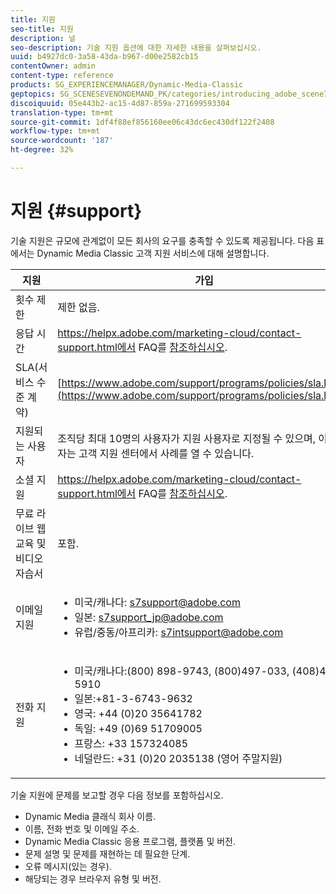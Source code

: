 ```yaml
---
title: 지원
seo-title: 지원
description: 널
seo-description: 기술 지원 옵션에 대한 자세한 내용을 살펴보십시오.
uuid: b4927dc0-3a58-43da-b967-d00e2582cb15
contentOwner: admin
content-type: reference
products: SG_EXPERIENCEMANAGER/Dynamic-Media-Classic
geptopics: SG_SCENESEVENONDEMAND_PK/categories/introducing_adobe_scene7
discoiquuid: 05e443b2-ac15-4d87-859a-271699593304
translation-type: tm+mt
source-git-commit: 1df4f88ef856160ee06c43dc6ec430df122f2408
workflow-type: tm+mt
source-wordcount: '187'
ht-degree: 32%

---
```



# 지원 {#support}

기술 지원은 규모에 관계없이 모든 회사의 요구를 충족할 수 있도록 제공됩니다. 다음 표에서는 Dynamic Media Classic 고객 지원 서비스에 대해 설명합니다.

| 지원 | 가입 |
|--- |--- |
| 횟수 제한 | 제한 없음. |
| 응답 시간 | https://helpx.adobe.com/marketing-cloud/contact-support.html에서 FAQ를 [참조하십시오](https://helpx.adobe.com/marketing-cloud/contact-support.html). |
| SLA(서비스 수준 계약) | [https://www.adobe.com/support/programs/policies/sla.html](https://www.adobe.com/support/programs/policies/sla.html). |
| 지원되는 사용자 | 조직당 최대 10명의 사용자가 지원 사용자로 지정될 수 있으며, 이 사용자는 고객 지원 센터에서 사례를 열 수 있습니다. |
| 소셜 지원 | https://helpx.adobe.com/marketing-cloud/contact-support.html에서 FAQ를 [참조하십시오](https://helpx.adobe.com/marketing-cloud/contact-support.html). |
| 무료 라이브 웹 교육 및 비디오 자습서 | 포함. |
| 이메일 지원 | <ul><li>미국/캐나다: s7support@adobe.com</li> <li>일본: s7support_jp@adobe.com</li><li>유럽/중동/아프리카: s7intsupport@adobe.com</li></ul> |
| 전화 지원 | <ul><li>미국/캐나다:(800) 898-9743, (800)497-033, (408)454-5910 </li> <li>일본:+81-3-6743-9632 </li><li>영국: +44 (0)20 35641782</li><li>독일: +49 (0)69 51709005</li><li>프랑스: +33 157324085</li><li>네덜란드: +31 (0)20 2035138 (영어 주말지원)</li></ul> |

기술 지원에 문제를 보고할 경우 다음 정보를 포함하십시오.

* Dynamic Media 클래식 회사 이름.
* 이름, 전화 번호 및 이메일 주소.
* Dynamic Media Classic 응용 프로그램, 플랫폼 및 버전.
* 문제 설명 및 문제를 재현하는 데 필요한 단계.
* 오류 메시지(있는 경우).
* 해당되는 경우 브라우저 유형 및 버전.

